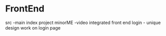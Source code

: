 # FrontEnd
src -main index project
minorME -video integrated front end
login - unique design work on login page

